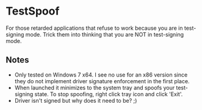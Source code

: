 TestSpoof
=========

For those retarded applications that refuse to work because you are in test-signing mode. Trick them into thinking that you are NOT in test-signing mode.

Notes
-----

- Only tested on Windows 7 x64. I see no use for an x86 version since they do not implement driver signature enforcement in the first place.
- When launched it minimizes to the system tray and spoofs your test-signing state. To stop spoofing, right click tray icon and click 'Exit'.
- Driver isn't signed but why does it need to be? ;)